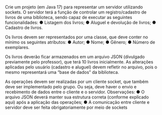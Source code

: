 Crie um projeto (em Java 17) para representar um servidor utilizando sockets. O servidor terá a função de controlar um registro/cadastro de livros de uma biblioteca, sendo capaz de executar as seguintes funcionalidades: 
● Listagem dos livros; 
● Aluguel e devolução de livros; 
● Cadastro de livros. 

Os livros devem ser representados por uma classe, que deve conter no mínimo os seguintes atributos: 
● Autor; 
● Nome; 
● Gênero; 
● Número de exemplares. 

Os livros deverão ficar armazenados em um arquivo JSON (divulgado previamente pelo professor), que terá 10 livros inicialmente. As alterações aplicadas pelo usuário (cadastro e aluguel) devem refletir no arquivo, pois o mesmo representará uma “base de dados” da biblioteca. 

As operações devem ser realizadas por um cliente socket, que também deve ser implementado pelo grupo. Ou seja, deve haver o envio e recebimento de dados entre o cliente e o servidor. Observações: 
● O arquivo JSON deverá manter sua estrutura correta (conforme explicado aqui) após a aplicação das operações; 
● A comunicação entre cliente e servidor deve ser feita obrigatoriamente por meio de sockets

